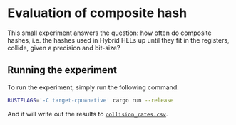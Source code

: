 # Evaluation of composite hash
This small experiment answers the question: how often do composite hashes, i.e. the hashes used in Hybrid HLLs up until they fit in the registers, collide, given a precision and bit-size?

## Running the experiment
To run the experiment, simply run the following command:

```bash
RUSTFLAGS='-C target-cpu=native' cargo run --release
```

And it will write out the results to [`collision_rates.csv`](https://github.com/LucaCappelletti94/hyperloglog-rs/blob/main/evaluate_composite_hash/collision_rates.csv).
